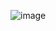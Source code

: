 ![image](https://user-images.githubusercontent.com/91543268/170477770-dd0fd700-9667-49e1-a874-411e1775408c.png)
